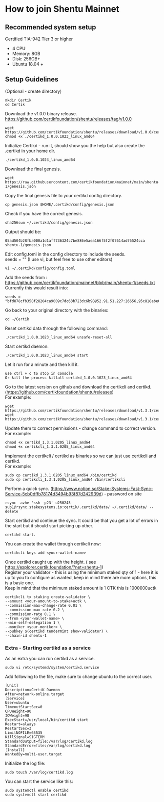 # How to join Shentu Mainnet

## Recommended system setup

Certified TIA-942 Tier 3 or higher
- 4 CPU
- Memory: 8GB
- Disk: 256GB+ 
- Ubuntu 18.04 +

## Setup Guidelines

(Optional - create directory) 

	mkdir Certik
	cd Certik

Download the v1.0.0 binary release.
https://github.com/certikfoundation/shentu/releases/tag/v1.0.0

	wget https://github.com/certikfoundation/shentu/releases/download/v1.0.0/certikd_1.0.0.1023_linux_amd64
	chmod +x ./certikd_1.0.0.1023_linux_amd64

Initialize Certikd - run it, should show you the help but also create the .certikd in your home dir.

	./certikd_1.0.0.1023_linux_amd64

Download the final genesis.

	wget https://raw.githubusercontent.com/certikfoundation/mainnet/main/shentu-1/genesis.json

Copy the final genesis file to your certikd config directory.

	cp genesis.json $HOME/.certikd/config/genesis.json

Check if you have the correct genesis.

	sha256sum ~/.certikd/config/genesis.json

Output should be:	

	05ad504b28fba000a1d1aff736324c7be886e5aea166f5f2f07614ad76524cca  shentu-1/genesis.json

Edit config.toml in the config directory to include the seeds.<br />
seeds = "<seed nodes above separated by comma>" (I use vi, but feel free to use other editors)

	vi ~/.certikd/config/config.toml

Add the seeds from : https://github.com/certikfoundation/mainnet/blob/main/shentu-1/seeds.txt <br />
Currently this would result into:

```
seeds = "bfd878cfb358f28204ca9009c7dc63b723dc6b98@52.91.51.227:26656,95c818abe0e7b72e66903835775d5afa884ee1f0@54.224.14.1:26656,0d0b19bca0f30fbdaadd20f1a38b2ea35305169e@100.26.242.20:26656,a48d2e1def5c705b31d77651cd18df0a1aded9b8@3.82.105.31:26656,ff0f27a5db14928ab12059069702689dff1bc6d7@3.238.117.221:26656"
```

Go back to your original directory with the binaries:

	cd ~/Certik

Reset certikd data through the following command:

	./certikd_1.0.0.1023_linux_amd64 unsafe-reset-all

Start certikd daemon.

	./certikd_1.0.0.1023_linux_amd64 start

Let it run for a minute and then kill it.

	use ctrl + c to stop in console
	Or kill the process killall certikd_1.0.0.1023_linux_amd64

Go to the latest version on github and download the certikcli and certikd. (https://github.com/certikfoundation/shentu/releases) <br />
For example:

	wget https://github.com/certikfoundation/shentu/releases/download/v1.3.1/certikcli_1.3.1.0205_linux_amd64
	wget https://github.com/certikfoundation/shentu/releases/download/v1.3.1/certikd_1.3.1.0205_linux_amd64

Update them to correct permissions - change command to correct version. <br />
For example:

	chmod +x certikd_1.3.1.0205_linux_amd64
	chmod +x certikcli_1.3.1.0205_linux_amd64

Implement the certikcli / certikd as binaries so we can just use certikcli and certikd. <br />
For example:

	sudo cp certikd_1.3.1.0205_linux_amd64 /bin/certikd
	sudo cp certikcli_1.3.1.0205_linux_amd64 /bin/certikcli

Perform a quick sync. (https://www.notion.so/Stake-Systems-Fast-Sync-Service-5cb0dffb78174d3494b93f87d242939d) - password on site

	rsync -avhe 'ssh -p23' u250245-sub1@rsync.stakesystems.io:certik/.certikd/data/ ~/.certikd/data/ --delete

Start certikd and continue the sync. It could be that you get a lot of errors in the start but it should start picking up other.

	certikd start.

You can create the wallet through certikcli now:

	certikcli keys add <your-wallet-name>

Once certikd caught up with the height. ( see https://explorer.certik.foundation/?net=shentu-1) <br />
Register your validator - this is using the minimum staked qty of 1 - here it is up to you to configure as wanted, keep in mind there are more options, this is a basic one. <br />
Keep in mind that the minimum staked amount is 1 CTK this is 1000000uctk

	certikcli tx staking create-validator \
	--amount <your-amount-to-stake>uctk \
	--commission-max-change-rate 0.01 \
	--commission-max-rate 0.2 \
	--commission-rate 0.1 \
	--from <your-wallet-name> \
	--min-self-delegation 1 \
	--moniker <your-moniker> \
	--pubkey $(certikd tendermint show-validator) \
	--chain-id shentu-1

### Extra - Starting certikd as a service

As an extra you can run certikd as a service.

	sudo vi /etc/systemd/system/certikd.service

Add following to the file, make sure to change ubuntu to the correct user.

	[Unit]
	Description=CertiK Daemon
	After=network-online.target
	[Service]
	User=ubuntu
	TimeoutStartSec=0
	CPUWeight=90
	IOWeight=90
	ExecStart=/usr/local/bin/certikd start
	Restart=always
	RestartSec=3
	LimitNOFILE=65535
	KillSignal=SIGTERM
	StandardOutput=file:/var/log/certikd.log
	StandardError=file:/var/log/certikd.log
	[Install]
	WantedBy=multi-user.target

Initialize the log file:

	sudo touch /var/log/certikd.log

You can start the service like this:

	sudo systemctl enable certikd
	sudo systemctl start certikd